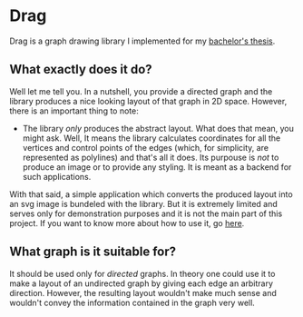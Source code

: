 # Drag

Drag is a graph drawing library I implemented for my [bachelor's thesis](https://is.muni.cz/th/kmkvd/?lang=en).

## What exactly does it do?

Well let me tell you. In a nutshell, you provide a directed graph and the library produces a nice looking layout of that graph in 2D space. However, there is an important thing to note:
 
 * The library *only* produces the abstract layout. What does that mean, you might ask. Well, It means the library calculates coordinates for all the vertices and control points of the edges (which, for simplicity, are represented as polylines) and that's all it does. Its purpouse is *not* to produce an image or to provide any styling. It is meant as a backend for such applications.

With that said, a simple application which converts the produced layout into an svg image is bundeled with the library. But it is extremely limited and serves only for demonstration purposes and it is not the main part of this project. If you want to know more about how to use it, go [here](TODO).
 
 ## What graph is it suitable for?
 
It should be used only for *directed* graphs. In theory one could use it to make a layout of an undirected graph by giving each edge an arbitrary direction. However, the resulting layout wouldn't make much sense and wouldn't convey the information contained in the graph very well. 
 


